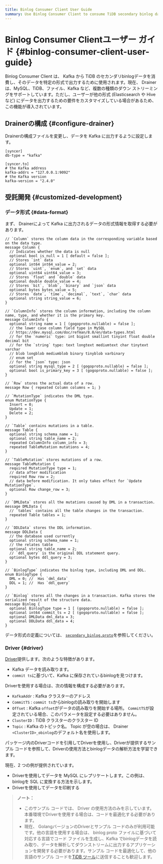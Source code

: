 ```yaml
---
title: Binlog Consumer Client User Guide
summary: Use Binlog Consumer Client to consume TiDB secondary binlog data from Kafka and output the data in a specific format.
---
```


# Binlog Consumer Clientユーザー ガイド {#binlog-consumer-client-user-guide}

Binlog Consumer Client は、 Kafka から TiDB のセカンダリbinlogデータを消費し、そのデータを特定の形式で出力するために使用されます。現在、 Drainer は、MySQL、TiDB、ファイル、Kafka など、複数の種類のダウン ストリーミングをサポートしています。ただし、ユーザーが他の形式 (Elasticsearch や Hive など) にデータを出力するための要件をカスタマイズしている場合があるため、この機能が導入されています。

## Drainerの構成 {#configure-drainer}

Drainerの構成ファイルを変更し、データを Kafka に出力するように設定します。

```
[syncer]
db-type = "kafka"

[syncer.to]
# the Kafka address
kafka-addrs = "127.0.0.1:9092"
# the Kafka version
kafka-version = "2.4.0"
```

## 受託開発 {#customized-development}

### データ形式 {#data-format}

まず、 Drainerによって Kafka に出力されるデータの形式情報を取得する必要があります。

```
// `Column` stores the column data in the corresponding variable based on the data type.
message Column {
  // Indicates whether the data is null
  optional bool is_null = 1 [ default = false ];
  // Stores `int` data
  optional int64 int64_value = 2;
  // Stores `uint`, `enum`, and `set` data
  optional uint64 uint64_value = 3;
  // Stores `float` and `double` data
  optional double double_value = 4;
  // Stores `bit`, `blob`, `binary` and `json` data
  optional bytes bytes_value = 5;
  // Stores `date`, `time`, `decimal`, `text`, `char` data
  optional string string_value = 6;
}

// `ColumnInfo` stores the column information, including the column name, type, and whether it is the primary key.
message ColumnInfo {
  optional string name = 1 [ (gogoproto.nullable) = false ];
  // the lower case column field type in MySQL
  // https://dev.mysql.com/doc/refman/8.0/en/data-types.html
  // for the `numeric` type: int bigint smallint tinyint float double decimal bit
  // for the `string` type: text longtext mediumtext char tinytext varchar
  // blob longblob mediumblob binary tinyblob varbinary
  // enum set
  // for the `json` type: json
  optional string mysql_type = 2 [ (gogoproto.nullable) = false ];
  optional bool is_primary_key = 3 [ (gogoproto.nullable) = false ];
}

// `Row` stores the actual data of a row.
message Row { repeated Column columns = 1; }

// `MutationType` indicates the DML type.
enum MutationType {
  Insert = 0;
  Update = 1;
  Delete = 2;
}

// `Table` contains mutations in a table.
message Table {
  optional string schema_name = 1;
  optional string table_name = 2;
  repeated ColumnInfo column_info = 3;
  repeated TableMutation mutations = 4;
}

// `TableMutation` stores mutations of a row.
message TableMutation {
  required MutationType type = 1;
  // data after modification
  required Row row = 2;
  // data before modification. It only takes effect for `Update MutationType`.
  optional Row change_row = 3;
}

// `DMLData` stores all the mutations caused by DML in a transaction.
message DMLData {
  // `tables` contains all the table changes in the transaction.
  repeated Table tables = 1;
}

// `DDLData` stores the DDL information.
message DDLData {
  // the database used currently
  optional string schema_name = 1;
  // the relates table
  optional string table_name = 2;
  // `ddl_query` is the original DDL statement query.
  optional bytes ddl_query = 3;
}

// `BinlogType` indicates the binlog type, including DML and DDL.
enum BinlogType {
  DML = 0; //  Has `dml_data`
  DDL = 1; //  Has `ddl_query`
}

// `Binlog` stores all the changes in a transaction. Kafka stores the serialized result of the structure data.
message Binlog {
  optional BinlogType type = 1 [ (gogoproto.nullable) = false ];
  optional int64 commit_ts = 2 [ (gogoproto.nullable) = false ];
  optional DMLData dml_data = 3;
  optional DDLData ddl_data = 4;
}
```

データ形式の定義については、 [`secondary_binlog.proto`](https://github.com/pingcap/tidb/blob/master/tidb-binlog/proto/proto/secondary_binlog.proto)を参照してください。

### Driver {#driver}

[Driver](https://github.com/pingcap/tidb/tree/master/tidb-binlog/driver)提供します。次のような特徴があります。

-   Kafka データを読み取ります。
-   `commit ts`に基づいて、Kafka に保存されているbinlogを見つけます。

Driverを使用する場合は、次の情報を構成する必要があります。

-   `KafkaAddr` : Kafka クラスターのアドレス
-   `CommitTS` : `commit ts`からbinlogの読み取りを開始します
-   `Offset` : Kafka `offset`がデータの読み取りを開始する場所。 `CommitTS`が設定されている場合、このパラメータを設定する必要はありません。
-   `ClusterID` : TiDB クラスターのクラスター ID
-   `Topic` : Kafka のトピック名。 Topic が空の場合は、 Drainer `<ClusterID>_obinlog`のデフォルト名を使用します。

パッケージ内のDriverコードを引用してDriverを使用し、Driverが提供するサンプル コードを参照して、Driverの使用方法とbinlogデータの解析方法を学習できます。

現在、2 つの例が提供されています。

-   Driverを使用してデータを MySQL にレプリケートします。この例は、binlogを SQL に変換する方法を示します。
-   Driverを使用してデータを印刷する

> **ノート：**
>
> -   このサンプル コードでは、 Driver の使用方法のみを示しています。本番環境でDriverを使用する場合は、コードを最適化する必要があります。
> -   現在、 GolangバージョンのDriverとサンプル コードのみが利用可能です。他の言語を使用する場合は、 binlog proto ファイルに基づいて対応する言語でコード ファイルを生成し、Kafka でbinlogデータを読み取り、データを解析してダウンストリームに出力するアプリケーションを開発する必要があります。サンプル コードを最適化して、他の言語のサンプル コードを[TiDB ツール](https://github.com/pingcap/tidb-tools)に送信することも歓迎します。
